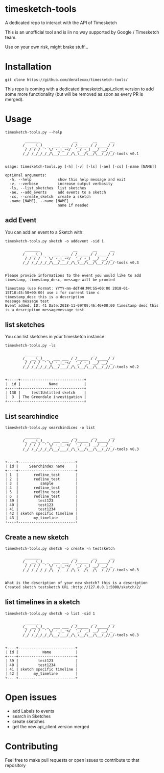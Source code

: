 # timesketch-tools
A dedicated repo to interact with the API of Timesketch

This is an unofficial tool and is iin no way supported by Google / Timesketch team.

Use on your own risk, might brake stuff...

# Installation

````
git clone https://github.com/deralexxx/timesketch-tools/
````

This repo is coming with a dedicated timesketch_api_client version 
to add some more functionality (but will be removed as soon as every PR is merged).


# Usage

```
timesketch-tools.py --help
     
         _______               __       __      __ 
        /_  __(_)_ _  ___ ___ / /_____ / /_____/ / 
         / / / /  ' \/ -_|_-</  '_/ -_) __/ __/ _          
        /_/ /_/_/_/_/\__/___/_/\_\__/\__/\__/_//_/-tools v0.1

            
usage: timesketch-tools.py [-h] [-v] [-ls] [-ae] [-cs] [-name [NAME]]

optional arguments:
  -h, --help            show this help message and exit
  -v, --verbose         increase output verbosity
  -ls, --list_sketches  list sketches
  -ae, --add_events     add events to a sketch
  -cs, --create_sketch  create a sketch
  -name [NAME], --name [NAME]
                        name if needed

```

## add Event

You can add an event to a Sketch with:
 
```
timesketch-tools.py sketch -o addevent -sid 1
     
         _______               __       __      __ 
        /_  __(_)_ _  ___ ___ / /_____ / /_____/ / 
         / / / /  ' \/ -_|_-</  '_/ -_) __/ __/ _          
        /_/ /_/_/_/_/\__/___/_/\_\__/\__/\__/_//_/-tools v0.3

            
Please provide informations to the event you would like to add timestamp, timestamp_desc, message will be promted

Timestamp (use Format: YYYY-mm-ddTHH:MM:SS+00:00 2018-01-15T10:45:50+00:00) use c for current time c
timestamp_desc this is a description
message message test
Event added, ID: 41 Date:2018-11-09T09:46:46+00:00 timestamp desc this is a description messagemessage test
```

## list sketches

You can list sketches in your timesketch instance

```
timesketch-tools.py -ls
     
         _______               __       __      __ 
        /_  __(_)_ _  ___ ___ / /_____ / /_____/ / 
         / / / /  ' \/ -_|_-</  '_/ -_) __/ __/ _          
        /_/ /_/_/_/_/\__/___/_/\_\__/\__/\__/_//_/-tools v0.2

            
+-----+-----------------------------+
|  id |             Name            |
+-----+-----------------------------+
| 130 |     test1Untitled sketch    |
|  3  | The Greendale investigation |
+-----+-----------------------------+

```

## List searchindice

```
timesketch-tools.py searchindices -o list
     
         _______               __       __      __ 
        /_  __(_)_ _  ___ ___ / /_____ / /_____/ / 
         / / / /  ' \/ -_|_-</  '_/ -_) __/ __/ _          
        /_/ /_/_/_/_/\__/___/_/\_\__/\__/\__/_//_/-tools v0.3

            
+----+--------------------------+
| id |     Searchindex name     |
+----+--------------------------+
| 1  |       redline_test       |
| 2  |       redline_test       |
| 3  |          sample          |
| 4  |       redline_test       |
| 5  |       redline_test       |
| 6  |       redline_test       |
| 39 |         test123          |
| 40 |         test123          |
| 41 |         test1234         |
| 42 | sketch specific timeline |
| 43 |       my_timeline        |
+----+--------------------------+

```


## Create a new sketch



```
timesketch-tools.py sketch -o create -n testsketch
     
         _______               __       __      __ 
        /_  __(_)_ _  ___ ___ / /_____ / /_____/ / 
         / / / /  ' \/ -_|_-</  '_/ -_) __/ __/ _          
        /_/ /_/_/_/_/\__/___/_/\_\__/\__/\__/_//_/-tools v0.3

            
What is the description of your new sketch? this is a description
Created sketch testsketch URL :http://127.0.0.1:5000/sketch/2/

```

## list timelines in a sketch

```
timesketch-tools.py sketch -o list -sid 1
     
         _______               __       __      __ 
        /_  __(_)_ _  ___ ___ / /_____ / /_____/ / 
         / / / /  ' \/ -_|_-</  '_/ -_) __/ __/ _          
        /_/ /_/_/_/_/\__/___/_/\_\__/\__/\__/_//_/-tools v0.3

            
+----+--------------------------+
| id |           Name           |
+----+--------------------------+
| 39 |         test123          |
| 40 |         test1234         |
| 41 | sketch specific timeline |
| 42 |       my_timeline        |
+----+--------------------------+

```


# Open issues

* add Labels to events
* search in Sketches
* create sketches
* get the new api_client version merged

# Contributing

Feel free to make pull requests or open issues to contribute to that repository